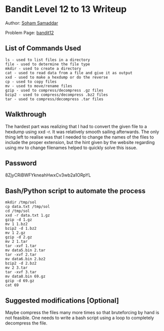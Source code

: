 # Bandit Level 12 to 13 Writeup

Author: [Soham Samaddar](https://github.com/CrypthiccCrypto)

Problem Page: [bandit12](https://overthewire.org/bandit/bandit12)

## List of Commands Used
```
ls - used to list files in a directory
file - used to determine the file type
mkdir - used to create a directory
cat - used to read data from a file and give it as output
xxd - used to make a hexdump or do the reverse
cp - used to copy files
mv - used to move/rename files
gzip - used to compress/decompress .gz files
bzip2 - used to compress/decompress .bz2 files
tar - used to compress/decompress .tar files

```

## Walkthrough
The hardest part was realizing that I had to convert the given file to a hexdump using xxd -r. It was relatively smooth sailing afterwards. The only thing left to realise was that I needed to change the names of the files to include the proper extension, but the hint given by the website regarding using mv to change filenames helped to quickly solve this issue.

## Password
8ZjyCRiBWFYkneahHwxCv3wb2a1ORpYL

## Bash/Python script to automate the process
```
mkdir /tmp/sol
cp data.txt /tmp/sol
cd /tmp/sol
xxd -r data.txt 1.gz
gzip -d 1.gz
mv 1 1.bz2
bzip2 -d 1.bz2
mv 1 2.gz
gzip -d 2.gz
mv 2 1.tar
tar -xvf 1.tar
mv data5.bin 2.tar
tar -xvf 2.tar
mv data6.bin 2.bz2
bzip2 -d 2.bz2
mv 2 3.tar
tar -xvf 3.tar
mv data8.bin 69.gz
gzip -d 69.gz
cat 69
```

## Suggested modifications [Optional]
Maybe compress the files many more times so that bruteforcing by hand is not feasible. One needs to write a bash script using a loop to completely decompress the file.

